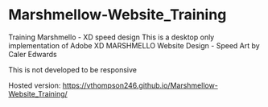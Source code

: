 # Marshmellow-Website_Training
Training
Marshmello - XD speed design
This is a desktop only implementation of Adobe XD MARSHMELLO Website Design - Speed Art by Caler Edwards

This is not developed to be responsive

Hosted version:  https://vthompson246.github.io/Marshmellow-Website_Training/
